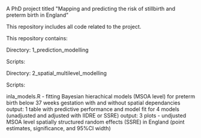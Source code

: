 A PhD project titled "Mapping and predicting the risk of stillbirth and preterm birth in England"

This repository includes all code related to the project.

This repository contains:

Directory: 1_prediction_modelling

Scripts:

Directory: 2_spatial_multilevel_modelling

Scripts: 

inla_models.R - fitting Bayesian hierachical models (MSOA level) for preterm birth below 37 weeks gestation with and without spatial dependancies
                output: 1 table with predictive performance and model fit for 4 models (unadjusted and adjusted with IIDRE or SSRE) 
                output: 3 plots - undjusted MSOA level spatially structured random effects (SSRE) in England (point estimates, significance, and 95%CI width)
